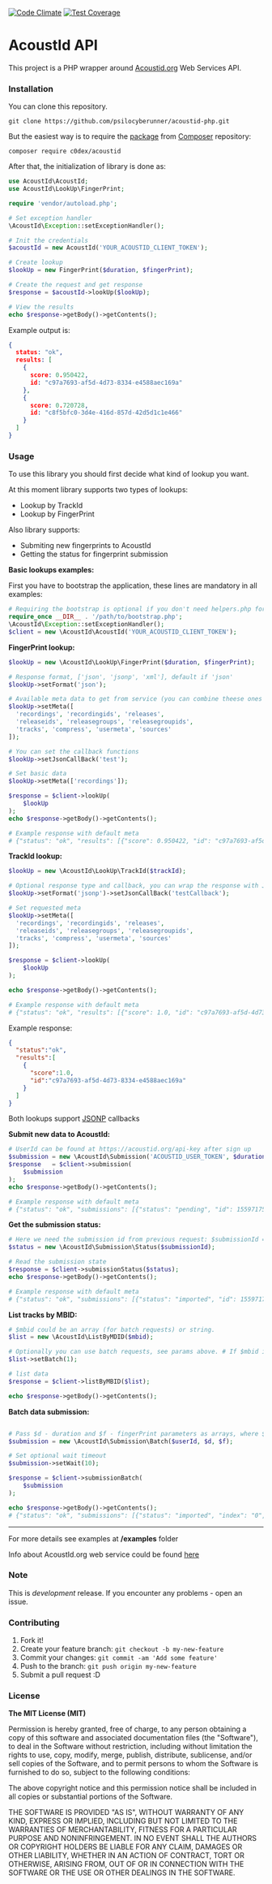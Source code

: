 [![Code Climate](https://codeclimate.com/github/psilocyberunner/acoustid-php/badges/gpa.svg)](https://codeclimate.com/github/psilocyberunner/acoustid-php)
[![Test Coverage](https://codeclimate.com/github/psilocyberunner/acoustid-php/badges/coverage.svg)](https://codeclimate.com/github/psilocyberunner/acoustid-php/coverage)

# AcoustId API

This project is a PHP wrapper around [Acoustid.org](https://acoustid.org/webservice) Web Services API.

### Installation

You can clone this repository.
```
git clone https://github.com/psilocyberunner/acoustid-php.git
```

But the easiest way is to require the [package](https://packagist.org/packages/c0dex/acoustid) from [Composer](https://getcomposer.org/) repository:

```
composer require c0dex/acoustid
```

After that, the initialization of library is done as:

```php
use AcoustId\AcoustId;
use AcoustId\LookUp\FingerPrint;

require 'vendor/autoload.php';

# Set exception handler
\AcoustId\Exception::setExceptionHandler();

# Init the credentials
$acoustId = new AcoustId('YOUR_ACOUSTID_CLIENT_TOKEN');

# Create lookup
$lookUp = new FingerPrint($duration, $fingerPrint);

# Create the request and get response
$response = $acoustId->lookUp($lookUp);

# View the results
echo $response->getBody()->getContents();
```

Example output is:

```json
{
  status: "ok",
  results: [
    {
      score: 0.950422,
      id: "c97a7693-af5d-4d73-8334-e4588aec169a"
    },
    {
      score: 0.720728,
      id: "c8f5bfc0-3d4e-416d-857d-42d5d1c1e466"
    }
  ]
}
```

### Usage

To use this library you should first decide what kind of lookup you want. 

At this moment library supports two types of lookups:
* Lookup by TrackId
* Lookup by FingerPrint

Also library supports: 
* Submiting new fingerprints to AcoustId
* Getting the status for fingerprint submission

**Basic lookups examples:**

First you have to bootstrap the application, these lines are mandatory in all examples:

```php
# Requiring the bootstrap is optional if you don't need helpers.php for debugging
require_once __DIR__ . '/path/to/bootstrap.php';
\AcoustId\Exception::setExceptionHandler();
$client = new \AcoustId\AcoustId('YOUR_ACOUSTID_CLIENT_TOKEN');
```

**FingerPrint lookup:**

```php
$lookUp = new \AcoustId\LookUp\FingerPrint($duration, $fingerPrint);

# Response format, ['json', 'jsonp', 'xml'], default if 'json'
$lookUp->setFormat('json');

# Available meta data to get from service (you can combine theese ones to achieve necessary output)
$lookUp->setMeta([
  'recordings', 'recordingids', 'releases', 
  'releaseids', 'releasegroups', 'releasegroupids', 
  'tracks', 'compress', 'usermeta', 'sources'
]);

# You can set the callback functions
$lookUp->setJsonCallBack('test');

# Set basic data
$lookUp->setMeta(['recordings']);

$response = $client->lookUp(
    $lookUp
);
echo $response->getBody()->getContents();

# Example response with default meta
# {"status": "ok", "results": [{"score": 0.950422, "id": "c97a7693-af5d-4d73-8334-e4588aec169a"}, {"score": 0.720728, "id": "c8f5bfc0-3d4e-416d-857d-42d5d1c1e466"}]}
```

**TrackId lookup:**

```php
$lookUp = new \AcoustId\LookUp\TrackId($trackId);

# Optional response type and callback, you can wrap the response with JSONP callback
$lookUp->setFormat('jsonp')->setJsonCallBack('testCallback');

# Set requested meta
$lookUp->setMeta([
  'recordings', 'recordingids', 'releases', 
  'releaseids', 'releasegroups', 'releasegroupids', 
  'tracks', 'compress', 'usermeta', 'sources'
]);

$response = $client->lookUp(
    $lookUp
);

echo $response->getBody()->getContents();

# Example response with default meta
# {"status": "ok", "results": [{"score": 1.0, "id": "c97a7693-af5d-4d73-8334-e4588aec169a"}]}
```

Example response:

```json
{
  "status":"ok",
  "results":[
    {
      "score":1.0,
      "id":"c97a7693-af5d-4d73-8334-e4588aec169a"
    }
  ]
}
```

Both lookups support [JSONP](https://ru.wikipedia.org/wiki/JSONP) callbacks

**Submit new data to AcoustId:**

```php
# UserId can be found at https://acoustid.org/api-key after sign up
$submission = new \AcoustId\Submission('ACOUSTID_USER_TOKEN', $duration, $fingerPrint);
$response   = $client->submission(
    $submission
);
echo $response->getBody()->getContents();

# Example response with default meta
# {"status": "ok", "submissions": [{"status": "pending", "id": 155971755}]}
```

**Get the submission status:**

```php
# Here we need the submission id from previous request: $submissionId = 155971755
$status = new \AcoustId\Submission\Status($submissionId);

# Read the submission state
$response = $client->submissionStatus($status);
echo $response->getBody()->getContents();

# Example response with default meta
# {"status": "ok", "submissions": [{"status": "imported", "id": 155971755, "result": {"id": "c97a7693-af5d-4d73-8334-e4588aec169a"}}]}
```

**List tracks by MBID:**

```php
# $mbid could be an array (for batch requests) or string. 
$list = new \AcoustId\ListByMDID($mbid);

# Optionally you can use batch requests, see params above. # If $mbid is array - the batch would be set to 1 automatically
$list->setBatch(1);

# list data
$response = $client->listByMBID($list);

echo $response->getBody()->getContents();
```

**Batch data submission:**

```php

# Pass $d - duration and $f - fingerPrint parameters as arrays, where $d[0] corresponds $f[0]
$submission = new \AcoustId\Submission\Batch($userId, $d, $f);

# Set optional wait timeout
$submission->setWait(10);

$response = $client->submissionBatch(
    $submission
);

echo $response->getBody()->getContents();
# {"status": "ok", "submissions": [{"status": "imported", "index": "0", "id": 156695883, "result": {"id": "c97a7693-af5d-4d73-8334-e4588aec169a"}}]}
```

---

For more details see examples at **/examples** folder

Info about AcoustId.org web service could be found [here](https://acoustid.org/webservice)

### Note

This is *development* release. If you encounter any problems - open an issue.

### Contributing

1. Fork it!
2. Create your feature branch: `git checkout -b my-new-feature`
3. Commit your changes: `git commit -am 'Add some feature'`
4. Push to the branch: `git push origin my-new-feature`
5. Submit a pull request :D

### License

**The MIT License (MIT)**

Permission is hereby granted, free of charge, to any person obtaining a copy of this software and associated documentation files (the "Software"), to deal in the Software without restriction, including without limitation the rights to use, copy, modify, merge, publish, distribute, sublicense, and/or sell copies of the Software, and to permit persons to whom the Software is furnished to do so, subject to the following conditions:

The above copyright notice and this permission notice shall be included in all copies or substantial portions of the Software.

THE SOFTWARE IS PROVIDED "AS IS", WITHOUT WARRANTY OF ANY KIND, EXPRESS OR IMPLIED, INCLUDING BUT NOT LIMITED TO THE WARRANTIES OF MERCHANTABILITY, FITNESS FOR A PARTICULAR PURPOSE AND NONINFRINGEMENT. IN NO EVENT SHALL THE AUTHORS OR COPYRIGHT HOLDERS BE LIABLE FOR ANY CLAIM, DAMAGES OR OTHER LIABILITY, WHETHER IN AN ACTION OF CONTRACT, TORT OR OTHERWISE, ARISING FROM, OUT OF OR IN CONNECTION WITH THE SOFTWARE OR THE USE OR OTHER DEALINGS IN THE SOFTWARE.
